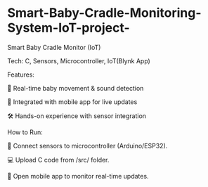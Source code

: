 # Smart-Baby-Cradle-Monitoring-System-IoT-project-
Smart Baby Cradle Monitor (IoT)

Tech: C, Sensors, Microcontroller, IoT(Blynk App)

Features:

👶 Real-time baby movement & sound detection

📱 Integrated with mobile app for live updates

🛠️ Hands-on experience with sensor integration

How to Run:

🔌 Connect sensors to microcontroller (Arduino/ESP32).

💻 Upload C code from /src/ folder.

📲 Open mobile app to monitor real-time updates.

